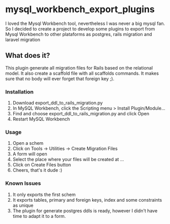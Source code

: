 # mysql_workbench_export_plugins
I loved the Mysql Workbench tool, nevertheless I was never a big mysql fan. So I decided to create a project to develop some plugins to export from Mysql Workbench to other plataforms as postgres, rails migration and laravel migration

## What does it?
This plugin generate all migration files for Rails based on the relational model. 
It also create a scaffold file with all scaffolds commands.
It makes sure that no body will ever forget that foreign key ;).

### Installation
1. Download export_ddl_to_rails_migration.py
2. In MySQL Workbench, click the Scripting menu > Install Plugin/Module...
3. Find and choose export_ddl_to_rails_migration.py and click Open
4. Restart MySQL Workbench

### Usage
1. Open a schem 
2. Click on Tools -> Utilities -> Create Migration Files
3. A form will open
4. Select the place where your files will be created at ...
5. Click on Create Files button
6. Cheers, that's it dude :)

### Known Issues
1. It only exports the first schem 
2. It exports tables, primary and foreign keys, index and some constraints as unique
3. The plugin for generate postgres ddls is ready, however I didn't have time to adapt it to a form.

